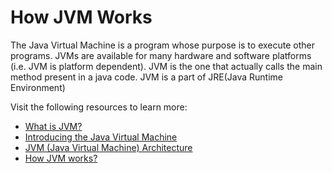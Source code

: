 # How JVM Works

The Java Virtual Machine is a program whose purpose is to execute other programs. JVMs are available for many hardware and software platforms (i.e. JVM is platform dependent). JVM is the one that actually calls the main method present in a java code. JVM is a part of JRE(Java Runtime Environment)

Visit the following resources to learn more:

- [What is JVM?](https://www.javatpoint.com/jvm-java-virtual-machine)
- [Introducing the Java Virtual Machine](https://www.infoworld.com/article/3272244/what-is-the-jvm-introducing-the-java-virtual-machine.html)
- [JVM (Java Virtual Machine) Architecture](https://www.javatpoint.com/jvm-java-virtual-machine)
- [How JVM works?](https://youtu.be/G1ubVOl9IBw)

